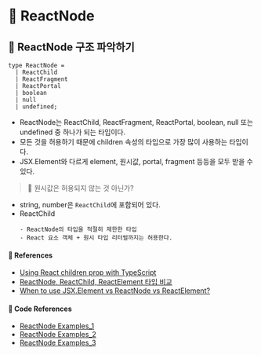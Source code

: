 # 🌟 ReactNode

## 🦴 ReactNode 구조 파악하기

```tsx
type ReactNode =
  | ReactChild
  | ReactFragment
  | ReactPortal
  | boolean
  | null
  | undefined;
```

- ReactNode는 ReactChild, ReactFragment, ReactPortal, boolean, null 또는 undefined 중 하나가 되는 타입이다.
- 모든 것을 허용하기 때문에 children 속성의 타입으로 가장 많이 사용하는 타입이다.
- JSX.Element와 다르게 element, 원시값, portal, fragment 등등을 모두 받을 수 있다.

> 🤔 원시값은 허용되지 않는 것 아닌가?

- string, number은 <code>ReactChild</code>에 포함되어 있다.
- ReactChild
  ```
  - ReactNode의 타입을 적절히 제한한 타입
  - React 요소 객체 + 원시 타입 리터럴까지는 허용한다.
  ```

#### 🔎 References

- [Using React children prop with TypeScript](https://isamatov.com/react-typescript-children-prop/)
- [ReactNode, ReactChild, ReactElement 타입 비교](https://merrily-code.tistory.com/209) <br/>
- [When to use JSX.Element vs ReactNode vs ReactElement?](https://stackoverflow.com/questions/58123398/when-to-use-jsx-element-vs-reactnode-vs-reactelement) <br/>

#### 🤖 Code References

- [ReactNode Examples_1](https://github.com/firecmsco/firecms/blob/main/lib/src/firebase_app/components/FirebaseLoginView.tsx) <br/>
- [ReactNode Examples_2](https://github.com/DottieDot/GTAV-NativeDB/blob/master/src/Theme.tsx) <br/>
- [ReactNode Examples_3](https://github.com/FrontEnd-ro/frontend.ro/blob/master/client/components/SubscribeForm/SubscribeFormWithText.tsx) <br/>
